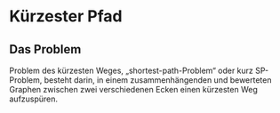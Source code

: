 # Kürzester Pfad

## Das Problem
Problem des kürzesten Weges, „shortest-path-Problem“ oder kurz SP-Problem, besteht darin, in einem zusammenhängenden und
bewerteten Graphen zwischen zwei verschiedenen Ecken einen kürzesten Weg aufzuspüren.

